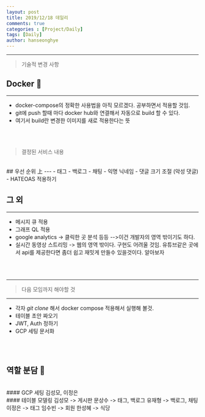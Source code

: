```yaml
---
layout: post
title: 2019/12/18 데일리
comments: true
categories : [Project/Daily]
tags: [Daily]
author: hanseonghye
---
```


---

> <subtitle> 기술적 변경 사항 </subtitle>

## Docker  🐬 
---
- docker-compose의 정확한 사용법을 아직 모르겠다. 공부하면서 적용할 것임.
- git에 push 할때 마다 docker hub와 연결해서 자동으로 build 할 수 있다.
- 여기서 build란 변경한 이미지를 새로 적용한다는 뜻

<br>
<br>

> <subtitle>  결정된 서비스 내용 </subtitle>
<br>
## 우선 순위 上
---
- 태그 
- 백로그
- 채팅
- 익명 닉네임
- 댓글 크기 조절 (악성 댓글)
- HATEOAS 적용하기
<br>

## 그 외
---
- 메시지 큐 적용
- 그래프 QL 적용
- google analytics -> 클릭한 곳 분석 등등  -->이건 개발자의 영역 밖이기도 하다.
- 실시간 동영상 스트리밍 -> 웹의 영역 밖이다. 구현도 어려울 것임. 유튜브같은 곳에서 api를 제공한다면 좀더 쉽고 재밋게 만들수 있을것이다. 알아보자

<br>
<br>

---
> <subtitle> 다음 모임까지 해야할 것 </subtitle>
---
- 각자 *git clone* 해서 docker compose 적용해서 실행해 볼것.
- 테이블 초안 짜오기
- JWT, Auth 정하기
- GCP 세팅 문서화
<br>
<br>

## 역할 분담 🎅
<br>
#### GCP 세팅
김성모, 이정은
<br>
#### 테이블 모델링
김성모 -> 게시판
문상수 -> 태그, 백로그
유재형 -> 백로그, 채팅
이정은 -> 태그
임수빈 -> 회원
한성혜 -> 식당 